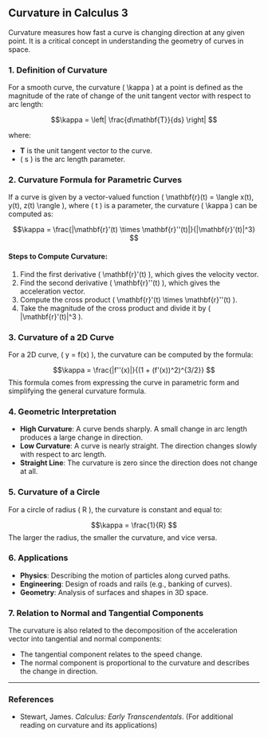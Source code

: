 ## Curvature in Calculus 3

Curvature measures how fast a curve is changing direction at any given point. It is a critical concept in understanding the geometry of curves in space.

### 1. **Definition of Curvature**

For a smooth curve, the curvature \( \kappa \) at a point is defined as the magnitude of the rate of change of the unit tangent vector with respect to arc length:

$$\kappa = \left| \frac{d\mathbf{T}}{ds} \right|
$$

where:
- $\mathbf{T}$ is the unit tangent vector to the curve.
- \( s \) is the arc length parameter.

### 2. **Curvature Formula for Parametric Curves**

If a curve is given by a vector-valued function \( \mathbf{r}(t) = \langle x(t), y(t), z(t) \rangle \), where \( t \) is a parameter, the curvature \( \kappa \) can be computed as:

$$\kappa = \frac{|\mathbf{r}'(t) \times \mathbf{r}''(t)|}{|\mathbf{r}'(t)|^3}
$$
#### Steps to Compute Curvature:
1. Find the first derivative \( \mathbf{r}'(t) \), which gives the velocity vector.
2. Find the second derivative \( \mathbf{r}''(t) \), which gives the acceleration vector.
3. Compute the cross product \( \mathbf{r}'(t) \times \mathbf{r}''(t) \).
4. Take the magnitude of the cross product and divide it by \( |\mathbf{r}'(t)|^3 \).

### 3. **Curvature of a 2D Curve**

For a 2D curve, \( y = f(x) \), the curvature can be computed by the formula:

$$\kappa = \frac{|f''(x)|}{(1 + (f'(x))^2)^{3/2}}
$$
This formula comes from expressing the curve in parametric form and simplifying the general curvature formula.

### 4. **Geometric Interpretation**

- **High Curvature**: A curve bends sharply. A small change in arc length produces a large change in direction.
- **Low Curvature**: A curve is nearly straight. The direction changes slowly with respect to arc length.
- **Straight Line**: The curvature is zero since the direction does not change at all.

### 5. **Curvature of a Circle**

For a circle of radius \( R \), the curvature is constant and equal to:

$$\kappa = \frac{1}{R}
$$
The larger the radius, the smaller the curvature, and vice versa.

### 6. **Applications**

- **Physics**: Describing the motion of particles along curved paths.
- **Engineering**: Design of roads and rails (e.g., banking of curves).
- **Geometry**: Analysis of surfaces and shapes in 3D space.

### 7. **Relation to Normal and Tangential Components**

The curvature is also related to the decomposition of the acceleration vector into tangential and normal components:
- The tangential component relates to the speed change.
- The normal component is proportional to the curvature and describes the change in direction.

---

### References
- Stewart, James. *Calculus: Early Transcendentals*. (For additional reading on curvature and its applications)